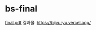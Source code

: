 # bs-final
[final.pdf](https://github.com/jeongwon0410/bs-final/files/11046122/final.pdf)
결과물: https://bijyuryu.vercel.app/

